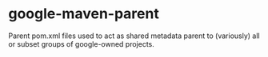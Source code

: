 # google-maven-parent

Parent pom.xml files used to act as shared metadata parent to (variously)
all or subset groups of google-owned projects.
